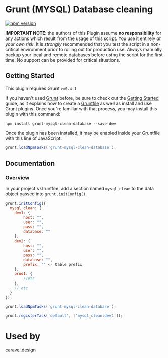 # Grunt (MYSQL) Database cleaning

[![npm version](https://badge.fury.io/js/grunt-mysql-clean-database.svg)](https://www.npmjs.com/package/grunt-mysql-clean-database)

**IMPORTANT NOTE**: the authors of this Plugin assume **no responsibility** for any actions which result from the usage of this script. You use it entirely *at your own risk*. It is *strongly* recommended that you test the script in a non-critical environment prior to rolling out for production use. *Always* manually backup your local and remote databases before using the script for the first time. No support can be provided for critical situations.

## Getting Started
This plugin requires Grunt `>=0.4.1`

If you haven't used [Grunt](http://gruntjs.com/) before, be sure to check out the [Getting Started](http://gruntjs.com/getting-started) guide, as it explains how to create a [Gruntfile](http://gruntjs.com/sample-gruntfile) as well as install and use Grunt plugins. Once you're familiar with that process, you may install this plugin with this command:

```shell
npm install grunt-mysql-clean-database --save-dev
```

Once the plugin has been installed, it may be enabled inside your Gruntfile with this line of JavaScript:

```js
grunt.loadNpmTasks('grunt-mysql-clean-database');
```

## Documentation

### Overview
In your project's Gruntfile, add a section named `mysql_clean` to the data object passed into `grunt.initConfig()`.

```js
grunt.initConfig({
  mysql_clean: {
    dev1: {
        host: "",
        user: "",
        pass: "",
        database: ""
    },
    dev2: {
        host: "",
        user: "",
        pass: "",
        database: "",
        prefix: "" <- table prefix
    },
    prod1: {
        //etc
    },
    // etc
  }
});

grunt.loadNpmTasks('grunt-mysql-clean-database');

grunt.registerTask('default', ['mysql_clean:dev1']);
```

# Used by
[caravel.design](https://www.caravel.design) 
